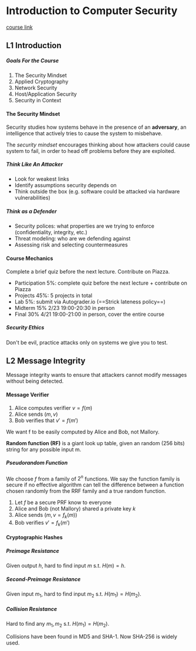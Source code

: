 # Introduction to Computer Security

[course link](https://eecs388.org/)

## L1 Introduction

##### Goals For the Course

1. The Security Mindset
2. Applied Cryptography
3. Network Security
4. Host/Application Security
5. Security in Context

#### The Security Mindset

Security studies how systems behave in the presence of an **adversary**, an intelligence that actively tries to cause the system to misbehave.

The *security mindset* encourages thinking about how attackers could cause system to fail, in order to head off problems before they are exploited.

##### Think Like An Attacker

* Look for weakest links
* Identify assumptions security depends on
* Think outside the box (e.g. software could be attacked via hardware vulnerabilities)

##### Think as a Defender

* Security polices: what properties are we trying to enforce (confidentiality, integrity, etc.)
* Threat modeling: who are we defending against
* Assessing risk and selecting countermeasures

#### Course Mechanics

Complete a brief quiz before the next lecture. Contribute on Piazza.

* Participation 5%: complete quiz before the next lecture + contribute on Piazza
* Projects 45%: 5 projects in total
* Lab 5%: submit via Autograder.io (==Strick lateness policy==)
* Midterm 15% 2/23 19:00-20:30 in person
* Final 30% 4/21 19:00-21:00 in person, cover the entire course

##### Security Ethics

Don't be evil, practice attacks only on systems we give you to test.



## L2 Message Integrity

Message integrity wants to ensure that attackers cannot modify messages without being detected.

#### Message Verifier

1. Alice computes verifier $v = f(m)$
2. Alice sends $(m, v)$
3. Bob verifies that $v' = f(m')$

We want f to be easily computed by Alice and Bob, not Mallory.

**Random function (RF)** is a giant look up table, given an random (256 bits) string for any possible input m.

##### Pseudorandom Function

We choose $f$ from a family of $2^n$ functions. We say the function family is secure if no effective algorithm can tell the difference between a function chosen randomly from the RRF family and a true random function.

1. Let $f$ be a secure PRF know to everyone
2. Alice and Bob (not Mallory) shared a private key $k$
3. Alice sends $(m, v = f_k(m))$
4. Bob verifies $v' = f_k(m')$

#### Cryptographic Hashes

##### Preimage Resistance

Given output $h$, hard to find input $m$ s.t. $H(m) = h$.

##### Second-Preimage Resistance

Given input $m_1$, hard to find input $m_2$ s.t. $H(m_1) = H(m_2)$.

##### Collision Resistance

Hard to find any $m_1, m_2$ s.t. $H(m_1) = H(m_2)$.

Collisions have been found in MD5 and SHA-1. Now SHA-256 is widely used.




